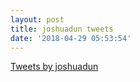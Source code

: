 ```yaml
---
layout: post
title: joshuadun tweets
date: '2018-04-29 05:53:54'
---
```



[Tweets by joshuadun](https://twitter.com/joshuadun?ref_src=twsrc%5Etfw)<script async="" charset="utf-8" src="https://platform.twitter.com/widgets.js"></script>


